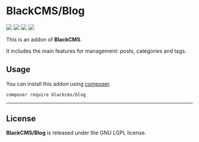# BlackCMS/Blog

<p>
    <a href="https://img.shields.io/github/v/release/blackcms/blog"><img src="https://img.shields.io/github/v/release/blackcms/blog"></a>
    <a href="https://img.shields.io/github/license/blackcms/blog"><img src="https://img.shields.io/github/license/blackcms/blog"></a>
    <a href="https://img.shields.io/github/forks/blackcms/blog"><img src="https://img.shields.io/github/forks/blackcms/blog"></a>
    <a href="https://img.shields.io/github/issues/blackcms/blog"><img src="https://img.shields.io/github/issues/blackcms/blog"></a>
</p>

This is an addon of **BlackCMS**.

It includes the main features for management: posts, categories and tags.

## Usage

You can install this addon using [composer](https://getcomposer.org).

```sh
composer require blackcms/blog
```

---

## License

**BlackCMS/Blog** is released under the GNU LGPL license.
